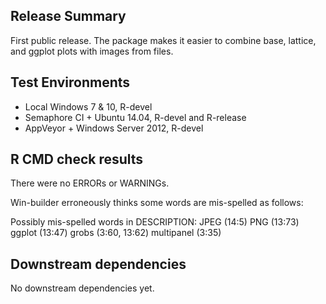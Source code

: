 ## Release Summary

First public release. The package makes it easier to combine base, lattice, and
ggplot plots with images from files.

## Test Environments

* Local Windows 7 & 10, R-devel
* Semaphore CI + Ubuntu 14.04, R-devel and R-release
* AppVeyor + Windows Server 2012, R-devel

## R CMD check results

There were no ERRORs or WARNINGs.

Win-builder erroneously thinks some words are mis-spelled as follows:

Possibly mis-spelled words in DESCRIPTION:
  JPEG (14:5)
  PNG (13:73)
  ggplot (13:47)
  grobs (3:60, 13:62)
  multipanel (3:35)

## Downstream dependencies

No downstream dependencies yet.
